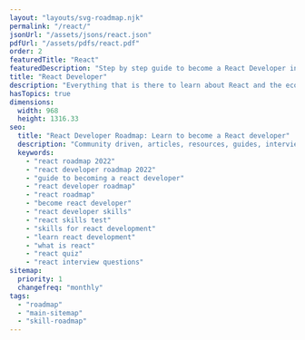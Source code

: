 ```yaml
---
layout: "layouts/svg-roadmap.njk"
permalink: "/react/"
jsonUrl: "/assets/jsons/react.json"
pdfUrl: "/assets/pdfs/react.pdf"
order: 2
featuredTitle: "React"
featuredDescription: "Step by step guide to become a React Developer in 2022"
title: "React Developer"
description: "Everything that is there to learn about React and the ecosystem in 2022."
hasTopics: true
dimensions:
  width: 968
  height: 1316.33
seo:
  title: "React Developer Roadmap: Learn to become a React developer"
  description: "Community driven, articles, resources, guides, interview questions, quizzes for react development. Learn to become a modern React developer by following the steps, skills, resources and guides listed in this roadmap."
  keywords:
    - "react roadmap 2022"
    - "react developer roadmap 2022"
    - "guide to becoming a react developer"
    - "react developer roadmap"
    - "react roadmap"
    - "become react developer"
    - "react developer skills"
    - "react skills test"
    - "skills for react development"
    - "learn react development"
    - "what is react"
    - "react quiz"
    - "react interview questions"
sitemap:
  priority: 1
  changefreq: "monthly"
tags:
  - "roadmap"
  - "main-sitemap"
  - "skill-roadmap"
---
```


